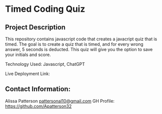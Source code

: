 # Timed Coding Quiz


## Project Description


This repository contains javascript code that creates a javacript quiz that is timed. The goal is to create a quiz that is timed, and for every wrong answer, 5 seconds is deducted. This quiz will give you the option to save your initials and score.


Technology Used: Javascript, ChatGPT


Live Deployment Link:


## Contact Information:


Alissa Patterson
pattersonal10@gmail.com
GH Profile: https://github.com/Apatterson32
